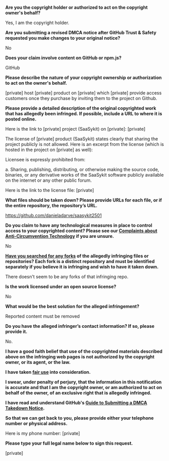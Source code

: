**Are you the copyright holder or authorized to act on the copyright owner's behalf?**

Yes, I am the copyright holder.

**Are you submitting a revised DMCA notice after GitHub Trust & Safety requested you make changes to your original notice?**

No

**Does your claim involve content on GitHub or npm.js?**

GitHub

**Please describe the nature of your copyright ownership or authorization to act on the owner's behalf.**

[private] host [private] product on [private] which [private] provide access customers once they purchase by inviting them to the project on Github.

**Please provide a detailed description of the original copyrighted work that has allegedly been infringed. If possible, include a URL to where it is posted online.**

Here is the link to [private] project (SaaSykit) on [private]: [private]

The license of [private] product (SaaSykit) states clearly that sharing the project publicly is not allowed. Here is an excerpt from the license (which is hosted in the project on [private] as well):

Licensee is expressly prohibited from:

a. Sharing, publishing, distributing, or otherwise making the source code, binaries, or any derivative works of the SaaSykit software publicly available on the internet or any other public forum.

Here is the link to the license file: [private]

**What files should be taken down? Please provide URLs for each file, or if the entire repository, the repository’s URL.**

https://github.com/danieladarve/saasykit2501

**Do you claim to have any technological measures in place to control access to your copyrighted content? Please see our <a href="https://docs.github.com/articles/guide-to-submitting-a-dmca-takedown-notice#complaints-about-anti-circumvention-technology">Complaints about Anti-Circumvention Technology</a> if you are unsure.**

No

**<a href="https://docs.github.com/articles/dmca-takedown-policy#b-what-about-forks-or-whats-a-fork">Have you searched for any forks</a> of the allegedly infringing files or repositories? Each fork is a distinct repository and must be identified separately if you believe it is infringing and wish to have it taken down.**

There doesn't seem to be any forks of that infringing repo.

**Is the work licensed under an open source license?**

No

**What would be the best solution for the alleged infringement?**

Reported content must be removed

**Do you have the alleged infringer’s contact information? If so, please provide it.**

No.

**I have a good faith belief that use of the copyrighted materials described above on the infringing web pages is not authorized by the copyright owner, or its agent, or the law.**

**I have taken <a href="https://www.lumendatabase.org/topics/22">fair use</a> into consideration.**

**I swear, under penalty of perjury, that the information in this notification is accurate and that I am the copyright owner, or am authorized to act on behalf of the owner, of an exclusive right that is allegedly infringed.**

**I have read and understand GitHub's <a href="https://docs.github.com/articles/guide-to-submitting-a-dmca-takedown-notice/">Guide to Submitting a DMCA Takedown Notice</a>.**

**So that we can get back to you, please provide either your telephone number or physical address.**

Here is my phone number: [private]  

**Please type your full legal name below to sign this request.**

[private]  
